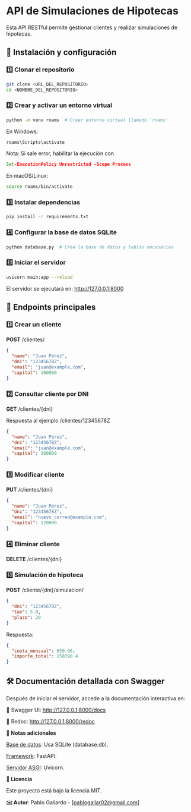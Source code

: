 # API de Simulaciones de Hipotecas

Esta API RESTful permite gestionar clientes y realizar simulaciones de hipotecas.

## 🚀 Instalación y configuración

### 1️⃣ Clonar el repositorio

```bash
git clone <URL_DEL_REPOSITORIO>
cd <NOMBRE_DEL_REPOSITORIO>
```

### 2️⃣ Crear y activar un entorno virtual

```bash
python -m venv roams  # Crear entorno virtual llamado 'roams'
```

En Windows:

```cmd
roams\Scripts\activate
```
Nota: Si sale error, habilitar la ejecución con 
```cmd
Set-ExecutionPolicy Unrestricted -Scope Process
```

En macOS/Linux:

```bash
source roams/bin/activate
```

### 3️⃣ Instalar dependencias

```bash
pip install -r requirements.txt
```

### 4️⃣ Configurar la base de datos SQLite
 ```bash
python database.py  # Crea la base de datos y tablas necesarias
```

### 5️⃣ Iniciar el servidor

```bash
uvicorn main:app --reload
```

El servidor se ejecutará en: http://127.0.0.1:8000

## 📌 Endpoints principales

### 1️⃣ Crear un cliente

**POST** /clientes/
```json
{
  "name": "Juan Pérez",
  "dni": "12345678Z",
  "email": "juan@example.com",
  "capital": 100000
}
```

### 2️⃣ Consultar cliente por DNI

**GET** /clientes/{dni}

Respuesta al ejemplo /clientes/12345678Z

```json
{
  "name": "Juan Pérez",
  "dni": "12345678Z",
  "email": "juan@example.com",
  "capital": 100000
}
```
### 3️⃣ Modificar cliente

**PUT** /clientes/{dni}
```json
{
  "name": "Juan Pérez",
  "dni": "12345678Z",
  "email": "nuevo_correo@example.com",
  "capital": 120000
}
```

### 4️⃣ Eliminar cliente

**DELETE** /clientes/{dni}

### 5️⃣ Simulación de hipoteca

**POST** /cliente/{dni}/simulacion/
```json
{
  "dni": "12345678Z",
  "tae": 5.0,
  "plazo": 20
}
```

Respuesta:
```json
{
  "cuota_mensual": 659.96,
  "importe_total": 158390.4
}
```

## 🛠️ Documentación detallada con Swagger

Después de iniciar el servidor, accede a la documentación interactiva en:

📜 Swagger UI: http://127.0.0.1:8000/docs

📄 Redoc: http://127.0.0.1:8000/redoc

**📌 Notas adicionales**

<u>Base de datos</u>: Usa SQLite (database.db).

<u>Framework</u>: FastAPI.

<u>Servidor ASGI</u>: Uvicorn.

**📜 Licencia**

Este proyecto está bajo la licencia MIT.

**✉️ Autor**: Pablo Gallardo - [pablogallar02@gmail.com]

